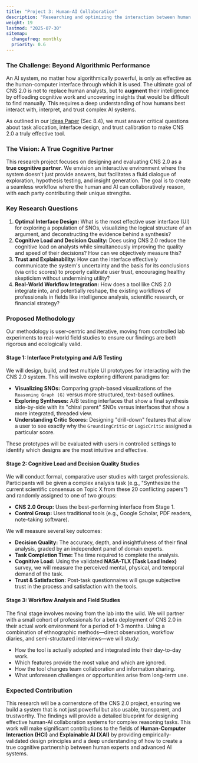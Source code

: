 ```yaml
---
title: "Project 3: Human-AI Collaboration"
description: "Researching and optimizing the interaction between human experts and CNS 2.0 to create a seamless, trustworthy, and effective cognitive partnership."
weight: 19
lastmod: "2025-07-30"
sitemap:
  changefreq: monthly
  priority: 0.6
---
```


### The Challenge: Beyond Algorithmic Performance

An AI system, no matter how algorithmically powerful, is only as effective as the human-computer interface through which it is used. The ultimate goal of CNS 2.0 is not to replace human analysts, but to **augment** their intelligence by offloading cognitive work and uncovering insights that would be difficult to find manually. This requires a deep understanding of how humans best interact with, interpret, and trust complex AI systems.

As outlined in our [Ideas Paper](/guides/cns-2.0-research-roadmap/in-depth/ideas-paper/) (Sec 8.4), we must answer critical questions about task allocation, interface design, and trust calibration to make CNS 2.0 a truly effective tool.

### The Vision: A True Cognitive Partner

This research project focuses on designing and evaluating CNS 2.0 as a **true cognitive partner**. We envision an interactive environment where the system doesn't just provide answers, but facilitates a fluid dialogue of exploration, hypothesis testing, and insight generation. The goal is to create a seamless workflow where the human and AI can collaboratively reason, with each party contributing their unique strengths.

### Key Research Questions

1.  **Optimal Interface Design:** What is the most effective user interface (UI) for exploring a population of SNOs, visualizing the logical structure of an argument, and deconstructing the evidence behind a synthesis?
2.  **Cognitive Load and Decision Quality:** Does using CNS 2.0 reduce the cognitive load on analysts while simultaneously improving the quality and speed of their decisions? How can we objectively measure this?
3.  **Trust and Explainability:** How can the interface effectively communicate the system's uncertainty and the basis for its conclusions (via critic scores) to properly calibrate user trust, encouraging healthy skepticism without undermining utility?
4.  **Real-World Workflow Integration:** How does a tool like CNS 2.0 integrate into, and potentially reshape, the existing workflows of professionals in fields like intelligence analysis, scientific research, or financial strategy?

### Proposed Methodology

Our methodology is user-centric and iterative, moving from controlled lab experiments to real-world field studies to ensure our findings are both rigorous and ecologically valid.

#### Stage 1: Interface Prototyping and A/B Testing

We will design, build, and test multiple UI prototypes for interacting with the CNS 2.0 system. This will involve exploring different paradigms for:
-   **Visualizing SNOs:** Comparing graph-based visualizations of the `Reasoning Graph (G)` versus more structured, text-based outlines.
-   **Exploring Syntheses:** A/B testing interfaces that show a final synthesis side-by-side with its "chiral parent" SNOs versus interfaces that show a more integrated, threaded view.
-   **Understanding Critic Scores:** Designing "drill-down" features that allow a user to see exactly why the `GroundingCritic` or `LogicCritic` assigned a particular score.

These prototypes will be evaluated with users in controlled settings to identify which designs are the most intuitive and effective.

#### Stage 2: Cognitive Load and Decision Quality Studies

We will conduct formal, comparative user studies with target professionals. Participants will be given a complex analysis task (e.g., "Synthesize the current scientific consensus on Topic X from these 20 conflicting papers") and randomly assigned to one of two groups:
-   **CNS 2.0 Group:** Uses the best-performing interface from Stage 1.
-   **Control Group:** Uses traditional tools (e.g., Google Scholar, PDF readers, note-taking software).

We will measure several key outcomes:
-   **Decision Quality:** The accuracy, depth, and insightfulness of their final analysis, graded by an independent panel of domain experts.
-   **Task Completion Time:** The time required to complete the analysis.
-   **Cognitive Load:** Using the validated **NASA-TLX (Task Load Index)** survey, we will measure the perceived mental, physical, and temporal demand of the task.
-   **Trust & Satisfaction:** Post-task questionnaires will gauge subjective trust in the process and satisfaction with the tools.

#### Stage 3: Workflow Analysis and Field Studies

The final stage involves moving from the lab into the wild. We will partner with a small cohort of professionals for a beta deployment of CNS 2.0 in their actual work environment for a period of 1-3 months. Using a combination of ethnographic methods—direct observation, workflow diaries, and semi-structured interviews—we will study:
-   How the tool is actually adopted and integrated into their day-to-day work.
-   Which features provide the most value and which are ignored.
-   How the tool changes team collaboration and information sharing.
-   What unforeseen challenges or opportunities arise from long-term use.

### Expected Contribution

This research will be a cornerstone of the CNS 2.0 project, ensuring we build a system that is not just powerful but also usable, transparent, and trustworthy. The findings will provide a detailed blueprint for designing effective human-AI collaboration systems for complex reasoning tasks. This work will make significant contributions to the fields of **Human-Computer Interaction (HCI)** and **Explainable AI (XAI)** by providing empirically-validated design principles and a deep understanding of how to create a true cognitive partnership between human experts and advanced AI systems.
